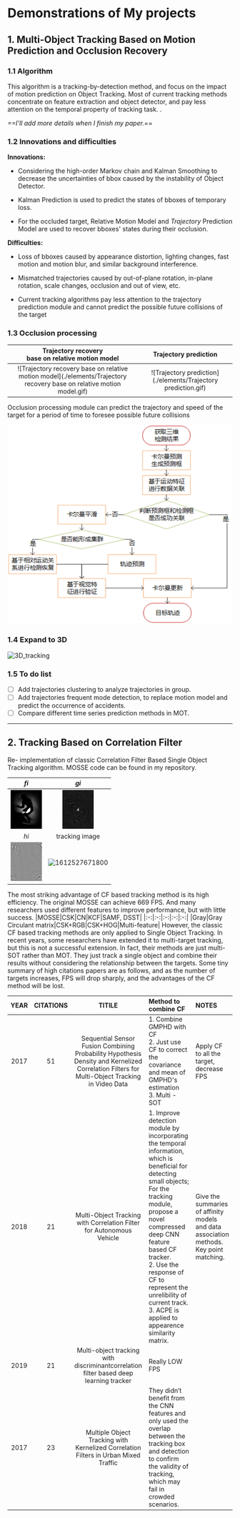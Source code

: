 # Demonstrations of My projects
## 1. Multi-Object Tracking Based on Motion Prediction and Occlusion Recovery
### 1.1 Algorithm 

This algorithm is a tracking-by-detection method, and focus on the impact of motion prediction on Object Tracking. Most of current tracking methods concentrate on feature extraction and object detector, and pay less attention on the temporal property of tracking task. .

*==I'll add more details when I finish my paper.==*

### 1.2 Innovations and difficulties
**Innovations:** 

- Considering the high-order Markov chain and Kalman Smoothing to decrease the uncertainties of bbox caused by the instability of Object Detector. 

- Kalman Prediction is used to predict the states of bboxes of temporary loss.

- For the occluded target, Relative Motion Model and *Trajectory* Prediction Model are used to recover bboxes' states during their occlusion.

**Difficulties:** 

- Loss of bboxes caused by appearance distortion, lighting changes, fast motion and motion blur, and similar background interference.

- Mismatched trajectories caused by out-of-plane rotation, in-plane rotation, scale changes, occlusion and out of view, etc.

- Current tracking algorithms pay less attention to the trajectory prediction module and cannot predict the possible future collisions of the target

### 1.3 Occlusion processing
|Trajectory recovery <br />base on relative motion model|Trajectory prediction|
|:-:|:-:|
|![Trajectory recovery base on relative motion model](./elements/Trajectory recovery base on relative motion model.gif)|![Trajectory prediction](./elements/Trajectory prediction.gif)|

Occlusion processing module can predict the trajectory and speed of the target for a period of time to foresee possible future collisions

![Occulusion_processing_module_workflow](.\elements\Occulusion_processing_module_workflow.png)

### 1.4 Expand to 3D
![3D_tracking](.\elements\3D_tracking.gif)

### 1.5 To do list
- [ ] Add trajectories clustering to analyze trajectories in group.
- [ ] Add trajectories frequent mode detection, to replace motion model and predict the occurrence of accidents.
- [ ] Compare different time series prediction methods in MOT.

----

## 2. Tracking Based on Correlation Filter

Re- implementation of classic Correlation Filter Based Single Object Tracking algorithm. MOSSE code can be found in my repository.

|           $fi$           |                  $gi$                   |
| :----------------------: | :-------------------------------------: |
| ![d](./elements/fi.gif)  |        ![1612527671800](./elements/gi.gif)         |
|           $hi$           |              tracking image              |
| ![1612527671800](./elements/hi.gif) | ![1612527671800](./elements/current_frame_BGR.gif) |

The most striking advantage of CF based tracking method is its high efficiency. The original MOSSE can achieve 669 FPS. And  many researchers used different features to improve performance, but with little success.
|MOSSE|CSK|CN|KCF|SAMF, DSST|
|:-:|:-:|:-:|:-:|:-:|
|Gray|Gray<br />Circulant matrix|CSK+RGB|CSK+HOG|Multi-feature|
However, the classic CF based tracking methods are only applied to Single Object Tracking. In recent years, some researchers have extended it to multi-target tracking, but this is not a successful extension. In fact, their methods are just multi-SOT rather than MOT. They just track a single object and combine their results without considering the relationship between the targets. Some tiny summary of high citations papers are as follows, and as the number of targets increases, FPS will drop sharply, and the advantages of the CF method will be lost.

|YEAR |CITATIONS| TITILE | Method to combine CF | NOTES |
| :-: | :-: | :-: | :- | :- |
|2017|51|Sequential Sensor Fusion Combining Probability Hypothesis Density and Kernelized Correlation Filters for Multi-Object Tracking in Video Data|1. Combine GMPHD with CF <br> 2. Just use CF to correct the covariance and mean of GMPHD's estimation <br> 3. Multi - SOT | Apply CF to all the target, decrease FPS |
|2018|21|Multi-Object Tracking with Correlation Filter for Autonomous Vehicle| 1. Improve detection module by incorporating the temporal information, which is beneficial for detecting small objects; For the tracking module, propose a novel compressed deep CNN feature based CF tracker. <br> 2. Use the response of CF to represent the unrelibility of current track. <br> 3. ACPE is applied to appearence similarity matrix.|Give the summaries of affinity models and data association methods.<br> Key point matching. |
|2019|21|Multi-object tracking with discriminantcorrelation filter based deep learning tracker|Really LOW FPS||
|2017|23|Multiple Object Tracking with Kernelized Correlation Filters in Urban Mixed Traffic| They didn’t benefit from the CNN features and only used the overlap between the tracking box and detection to confirm the validity of tracking, which may fail in crowded scenarios. ||

